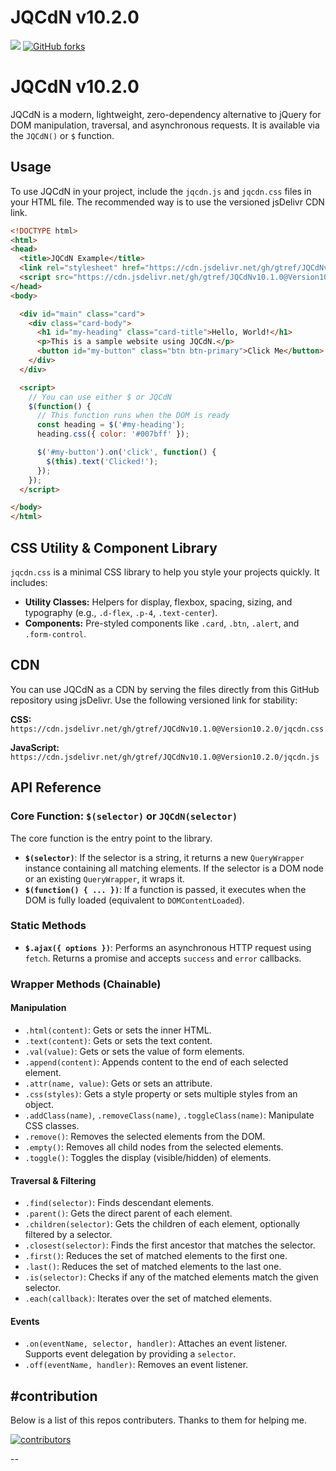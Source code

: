 
JQCdN v10.2.0
=======
[![](https://data.jsdelivr.com/v1/package/gh/gtref/JQCdNv10.1.0/badge)](https://www.jsdelivr.com/package/gh/gtref/JQCdNv10.1.0)  [![GitHub forks](https://img.shields.io/github/forks/gtref/JQCdNv10.1.0?style=social)](https://github.com/gtref/JQCdNv10.1.0/network)







# JQCdN v10.2.0

JQCdN is a modern, lightweight, zero-dependency alternative to jQuery for DOM manipulation, traversal, and asynchronous requests. It is available via the `JQCdN()` or `$` function.

## Usage

To use JQCdN in your project, include the `jqcdn.js` and `jqcdn.css` files in your HTML file. The recommended way is to use the versioned jsDelivr CDN link.

```html
<!DOCTYPE html>
<html>
<head>
  <title>JQCdN Example</title>
  <link rel="stylesheet" href="https://cdn.jsdelivr.net/gh/gtref/JQCdNv10.1.0@Version10.2.0/jqcdn.css">
  <script src="https://cdn.jsdelivr.net/gh/gtref/JQCdNv10.1.0@Version10.2.0/jqcdn.js"></script>
</head>
<body>

  <div id="main" class="card">
    <div class="card-body">
      <h1 id="my-heading" class="card-title">Hello, World!</h1>
      <p>This is a sample website using JQCdN.</p>
      <button id="my-button" class="btn btn-primary">Click Me</button>
    </div>
  </div>

  <script>
    // You can use either $ or JQCdN
    $(function() {
      // This function runs when the DOM is ready
      const heading = $('#my-heading');
      heading.css({ color: '#007bff' });

      $('#my-button').on('click', function() {
        $(this).text('Clicked!');
      });
    });
  </script>

</body>
</html>
```

## CSS Utility & Component Library

`jqcdn.css` is a minimal CSS library to help you style your projects quickly. It includes:
- **Utility Classes:** Helpers for display, flexbox, spacing, sizing, and typography (e.g., `.d-flex`, `.p-4`, `.text-center`).
- **Components:** Pre-styled components like `.card`, `.btn`, `.alert`, and `.form-control`.

## CDN

You can use JQCdN as a CDN by serving the files directly from this GitHub repository using jsDelivr. Use the following versioned link for stability:

**CSS:** `https://cdn.jsdelivr.net/gh/gtref/JQCdNv10.1.0@Version10.2.0/jqcdn.css`

**JavaScript:** `https://cdn.jsdelivr.net/gh/gtref/JQCdNv10.1.0@Version10.2.0/jqcdn.js`


## API Reference

### Core Function: `$(selector)` or `JQCdN(selector)`

The core function is the entry point to the library.

-   **`$(selector)`**: If the selector is a string, it returns a new `QueryWrapper` instance containing all matching elements. If the selector is a DOM node or an existing `QueryWrapper`, it wraps it.
-   **`$(function() { ... })`**: If a function is passed, it executes when the DOM is fully loaded (equivalent to `DOMContentLoaded`).

### Static Methods

-   **`$.ajax({ options })`**: Performs an asynchronous HTTP request using `fetch`. Returns a promise and accepts `success` and `error` callbacks.

### Wrapper Methods (Chainable)

#### Manipulation
-   `.html(content)`: Gets or sets the inner HTML.
-   `.text(content)`: Gets or sets the text content.
-   `.val(value)`: Gets or sets the value of form elements.
-   `.append(content)`: Appends content to the end of each selected element.
-   `.attr(name, value)`: Gets or sets an attribute.
-   `.css(styles)`: Gets a style property or sets multiple styles from an object.
-   `.addClass(name)`, `.removeClass(name)`, `.toggleClass(name)`: Manipulate CSS classes.
-   `.remove()`: Removes the selected elements from the DOM.
-   `.empty()`: Removes all child nodes from the selected elements.
-   `.toggle()`: Toggles the display (visible/hidden) of elements.

#### Traversal & Filtering
-   `.find(selector)`: Finds descendant elements.
-   `.parent()`: Gets the direct parent of each element.
-   `.children(selector)`: Gets the children of each element, optionally filtered by a selector.
-   `.closest(selector)`: Finds the first ancestor that matches the selector.
-   `.first()`: Reduces the set of matched elements to the first one.
-   `.last()`: Reduces the set of matched elements to the last one.
-   `.is(selector)`: Checks if any of the matched elements match the given selector.
-   `.each(callback)`: Iterates over the set of matched elements.

#### Events
-   `.on(eventName, selector, handler)`: Attaches an event listener. Supports event delegation by providing a `selector`.
-   `.off(eventName, handler)`: Removes an event listener.


#contribution
--
Below is a list of this repos contributers. Thanks to them for helping me.

[![contributors](https://contrib.rocks/image?repo=gtref/JQCdNv10.1.0)](https://github.com/gtref/JQCdNv10.1.0/graphs/contributors)

--


